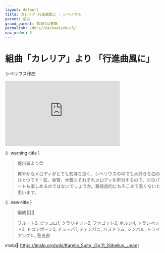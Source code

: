 ```yaml
---
layout: default
title: カレリア 行進曲風に - シベリウス
parent: 前曲
grand_parent: 第104回春季
permalink: /docs/104/maekyoku/5/
nav_order: 5
---
```


# 組曲「カレリア」より 「行進曲風に」

シベリウス作曲

<iframe width="370" height="210" src="https://www.youtube.com/embed/66_9-7sqwmU?si=P_wW0pen_VyKzsYA&amp;start=718" title="YouTube video player" frameborder="0" allow="accelerometer; autoplay; clipboard-write; encrypted-media; gyroscope; picture-in-picture; web-share" allowfullscreen></iframe>

{: .warning-title }
> 提出者より😍
>
> 爽やかなメロディがとても気持ち良く、シベリウスの中でも大好きな曲のひとつです！弦、金管、木管とそれぞれメロディを担当するので、どのパートも楽しめるのではないでしょうか。難易度的にもそこまで高くないと思います。

{: .new-title }
> 編成🎻🎺🥁
>
> フルート2, ピッコロ1, クラリネット2, ファゴット2, ホルン4, トランペット3, トロンボーン3, チューバ1, ティンパニ, バスドラム, シンバル, トライアングル, 弦五部

imslp🎼
<a href="https://imslp.org/wiki/Karelia_Suite,_Op.11_(Sibelius,_Jean)">https://imslp.org/wiki/Karelia_Suite,_Op.11_(Sibelius,_Jean)</a>